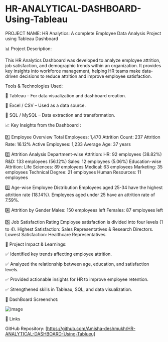 # HR-ANALYTICAL-DASHBOARD-Using-Tableau
PROJECT NAME:
HR Analytics: A complete Employee Data Analysis 
             Project using Tableau Dashboard

📊 Project Description:

This HR Analytics Dashboard was developed to analyze employee attrition, job satisfaction, and demographic trends within an organization. It provides key insights into workforce management, helping HR teams make data-driven decisions to reduce attrition and improve employee satisfaction.

Tools & Technologies Used:

📌 Tableau – For data visualization and dashboard creation.

📌 Excel / CSV – Used as a data source.

📌 SQL / MySQL – Data extraction and transformation.

📈 Key Insights from the Dashboard :

1️⃣ Employee Overview
Total Employees: 1,470
Attrition Count: 237
Attrition Rate: 16.12%
Active Employees: 1,233
Average Age: 37 years

2️⃣ Attrition Analysis
Department-wise Attrition:
HR: 92 employees (38.82%)
R&D: 133 employees (56.12%)
Sales: 12 employees (5.06%)
Education-wise Attrition:
Life Sciences: 89 employees
Medical: 63 employees
Marketing: 35 employees
Technical Degree: 21 employees
Human Resources: 11 employees

3️⃣ Age-wise Employee Distribution
Employees aged 25-34 have the highest attrition rate (18.14%).
Employees aged under 25 have an attrition rate of 7.59%.

4️⃣ Attrition by Gender
Males: 150 employees left
Females: 87 employees left

5️⃣ Job Satisfaction Rating
Employee satisfaction is divided into four levels (1 to 4).
Highest Satisfaction: Sales Representatives & Research Directors.
Lowest Satisfaction: Healthcare Representatives.

📌 Project Impact & Learnings:

✅ Identified key trends affecting employee attrition.

✅ Analyzed the relationship between age, education, and satisfaction levels.

✅ Provided actionable insights for HR to improve employee retention.

✅ Strengthened skills in Tableau, SQL, and data visualization.


🔗 DashBoard Screenshot:

![image](https://github.com/user-attachments/assets/c4506a8b-0f12-4e7c-a1a0-03cbdcba1dbb)




🔗 Links 

GitHub Repository: [https://github.com/Amisha-deshmukh/HR-ANALYTICAL-DASHBOARD-Using-Tablueu]



